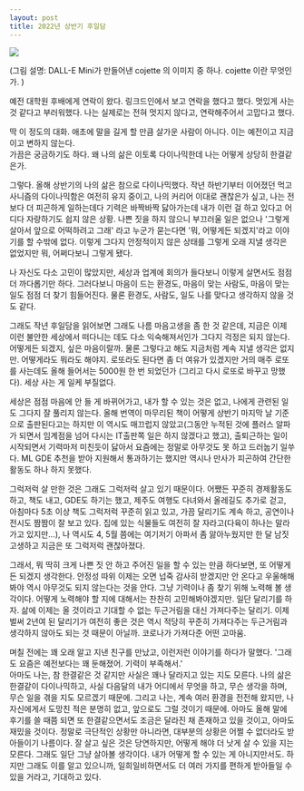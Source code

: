 ```yaml
---
layout: post
title: 2022년 상반기 후일담
---
```



[![](https://cojette.files.wordpress.com/2022/06/img_5014.jpg?w=256)](https://cojette.files.wordpress.com/2022/06/img_5014.jpg)

(그림 설명: DALL-E Mini가 만들어낸 cojette 의 이미지 중 하나. cojette 이란 무엇인가. )

예전 대학원 후배에게 연락이 왔다. 링크드인에서 보고 연락을 했다고 했다. 멋있게 사는 것 같다고 부러워했다. 나는 실제로는 전혀 멋지지 않다고, 연락해주어서 고맙다고 했다.

딱 이 정도의 대화. 애초에 말을 길게 할 만큼 살가운 사람이 아니다. 이는 예전이고 지금이고 변하지 않는다.\
가끔은 궁금하기도 하다. 왜 나의 삶은 이토록 다이나믹한데 나는 어떻게 상당히 한결같은가.

그렇다. 올해 상반기의 나의 삶은 참으로 다이나믹했다. 작년 하반기부터 이어졌던 먹고사니즘의 다이나믹함은 여전히 유지 중이고, 나의 커리어 이대로 괜찮은가 싶고, 나는 전보다 더 피곤하게 일하는데다 기력은 바짝바짝 닳아가는데 내가 이런 걸 하고 있다고 어디다 자랑하기도 쉽지 않은 상황. 나쁜 짓을 하지 않으니 부끄러울 일은 없으나 '그렇게 살아서 앞으로 어떡하려고 그래' 라고 누군가 묻는다면 '뭐, 어떻게든 되겠지'라고 이야기를 할 수밖에 없다. 이렇게 그다지 안정적이지 않은 상태를 그렇게 오래 지낼 생각은 없었지만 뭐, 어쩌다보니 그렇게 됐다.

나 자신도 다소 고민이 많았지만, 세상과 업계에 회의가 들다보니 이렇게 살면서도 점점 더 까다롭기만 하다. 그러다보니 마음이 드는 환경도, 마음이 맞는 사람도, 마음이 맞는 일도 점점 더 찾기 힘들어진다. 물론 환경도, 사람도, 일도 나를 맞다고 생각하지 않을 것도 같다.

그래도 작년 후일담을 읽어보면 그래도 나름 마음고생을 좀 한 것 같은데, 지금은 이제 이런 불안한 세상에서 떠다니는 데도 다소 익숙해져서인가 그다지 걱정은 되지 않는다. 어떻게든 되겠지, 싶은 마음이랄까. 물론 그렇다고 해도 지금처럼 계속 지낼 생각은 없지만. 어떻게라도 뭐라도 해야지. 로또라도 된다면 좀 더 여유가 있겠지만 거의 매주 로또를 사는데도 올해 들어서는 5000원 한 번 되었던가 (그리고 다시 로또로 바꾸고 망했다). 세상 사는 게 일케 부질없다.

세상은 점점 마음에 안 들 게 바뀌어가고, 내가 할 수 있는 것은 없고, 나에게 관련된 일도 그다지 잘 풀리지 않는다. 올해 번역이 마무리된 책이 어떻게 상반기 마지막 날 기준으로 출판된다고는 하지만 이 역시도 매끄럽지 않았고(그동안 누적된 것에 플러스 알파가 되면서 임계점을 넘어 다시는 IT출판쪽 일은 하지 않겠다고 했고), 출퇴근하는 일이 시작되면서 기력마저 미친듯이 닳아서 요즘에는 정말로 아무것도 못 하고 드러눕기 일쑤다. ML GDE 추천을 받아 지원해서 통과하기는 했지만 역시나 만사가 피곤하여 간단한 활동도 하나 하지 못했다.

그럭저럭 살 만한 것은 그래도 그럭저럭 살고 있기 때문이다. 어쨌든 꾸준히 경제활동도 하고, 책도 내고, GDE도 하기는 했고, 제주도 여행도 다녀와서 올레길도 추가로 걷고, 아침마다 5초 이상 책도 그럭저럭 꾸준히 읽고 있고, 가끔 달리기도 계속 하고, 공연이나 전시도 짬짬이 잘 보고 있다. 집에 있는 식물들도 여전히 잘 자라고(다육이 하나는 말라가고 있지만...), 나 역시도 4, 5월 쯤에는 여기저기 아파서 좀 앓아누웠지만 한 달 남짓 고생하고 지금은 또 그럭저럭 괜찮아졌다.

그래서, 뭐 딱히 크게 나쁜 짓 안 하고 주어진 일을 할 수 있는 만큼 하다보면, 또 어떻게든 되겠지 생각한다. 안정성 따위 이제는 오면 넙죽 감사히 받겠지만 안 온다고 우울해해봐야 역시 아무것도 되지 않는다는 것을 안다. 그냥 기력이나 좀 찾기 위해 노력해 볼 생각이다. 어떻게 노력해야 할 지에 대해서는 찬찬히 고민해봐야겠지만. 일단 달리기를 하자. 삶에 이제는 올 것이라고 기대할 수 없는 두근거림을 대신 가져다주는 달리기. 이제 벌써 2년여 된 달리기가 여전히 좋은 것은 역시 적당히 꾸준히 가져다주는 두근거림과 생각하지 않아도 되는 것 때문이 아닐까. 코로나가 가져다준 어떤 고마움.

며칠 전에는 꽤 오래 알고 지낸 친구를 만났고, 이런저런 이야기를 하다가 말했다. '그래도 요즘은 예전보다는 꽤 둔해졌어. 기력이 부족해서.'\
아마도 나는, 참 한결같은 것 같지만 사실은 꽤나 달라지고 있는 지도 모른다. 나의 삶은 한결같이 다이나믹하고, 사실 다음달의 내가 어디에서 무엇을 하고, 무슨 생각을 하며, 무슨 일을 겪을 지도 모르겠기 때문에. 그리고 나는, 계속 여러 환경을 전전해 왔지만, 나 자신에게서 도망친 적은 분명히 없고, 앞으로도 그럴 것이기 때문에. 아마도 올해 말에 후기를 쓸 때쯤 되면 또 한결같으면서도 조금은 달라진 채 존재하고 있을 것이고, 아마도 재밌을 것이다. 정말로 극단적인 상황만 아니라면, 대부분의 상황은 어쩔 수 없더라도 받아들이기 나름이다. 잘 살고 싶은 것은 당연하지만, 어떻게 해야 더 낫게 살 수 있을 지는 모른다. 그래도 일단 그냥 살아볼 생각이다. 내가 어떻게 할 수 있는 게 아니지만서도. 하지만 그래도 이를 알고 있으니까, 일희일비하면서도 더 여러 가지를 편하게 받아들일 수 있을 거라고, 기대하고 있다.
